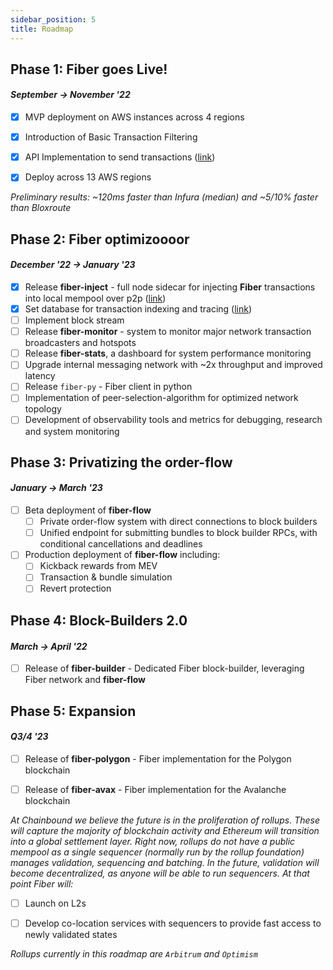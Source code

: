 ```yaml
---
sidebar_position: 5
title: Roadmap
---
```


## Phase 1: **Fiber** goes Live!  
#### _September -> November '22_

- [x] MVP deployment on AWS instances across 4 regions  
- [x] Introduction of Basic Transaction Filtering  
- [x] API Implementation to send transactions ([link](https://fiber.chainbound.io/docs/usage/api))  
- [x] Deploy across 13 AWS regions  


_Preliminary results: ~120ms faster than Infura (median) and ~5/10% faster than Bloxroute_
## Phase 2: **Fiber** optimizoooor
#### _December '22 -> January '23_  

- [x] Release **fiber-inject** - full node sidecar for injecting **Fiber** transactions into local mempool over p2p ([link](/docs/usage/fiber-inject))  
- [x] Set database for transaction indexing and tracing ([link](/docs/usage/tracing))
- [ ] Implement block stream
- [ ] Release **fiber-monitor** - system to monitor  major network transaction broadcasters and hotspots
- [ ] Release **fiber-stats**, a dashboard for system performance monitoring 
- [ ] Upgrade internal messaging network with ~2x throughput and improved latency  
- [ ] Release `fiber-py` - Fiber client in python  
- [ ] Implementation of peer-selection-algorithm for optimized network topology  
- [ ] Development of observability tools and metrics for debugging, research and system monitoring  

## Phase 3: Privatizing the order-flow
#### _January -> March '23_

- [ ] Beta deployment of **fiber-flow**
  - [ ] Private order-flow system with direct connections to block builders
  - [ ] Unified endpoint for submitting bundles to block builder RPCs, with conditional cancellations and deadlines
- [ ] Production deployment of **fiber-flow** including:
  - [ ] Kickback rewards from MEV  
  - [ ] Transaction & bundle simulation  
  - [ ] Revert protection  

## Phase 4: Block-Builders 2.0
#### _March -> April '22_
- [ ] Release of **fiber-builder** - Dedicated Fiber block-builder, leveraging Fiber network and **fiber-flow**

## Phase 5: Expansion
#### _Q3/4 '23_
- [ ] Release of **fiber-polygon** - Fiber implementation for the Polygon blockchain  
- [ ] Release of **fiber-avax** - Fiber implementation for the Avalanche blockchain  


_At Chainbound we believe the future is in the proliferation of rollups. These will capture the majority of blockchain activity and 
Ethereum will transition into a global settlement layer.
Right now, rollups do not have a public mempool as a single sequencer (normally run by the rollup foundation) manages validation, 
sequencing and batching. In the future, validation will become decentralized, as anyone will be able to run sequencers. 
At that point Fiber will:_   

- [ ] Launch on L2s  
- [ ] Develop co-location services with sequencers to provide fast access to newly validated states  


_Rollups currently in this roadmap are `Arbitrum` and `Optimism`_
  
